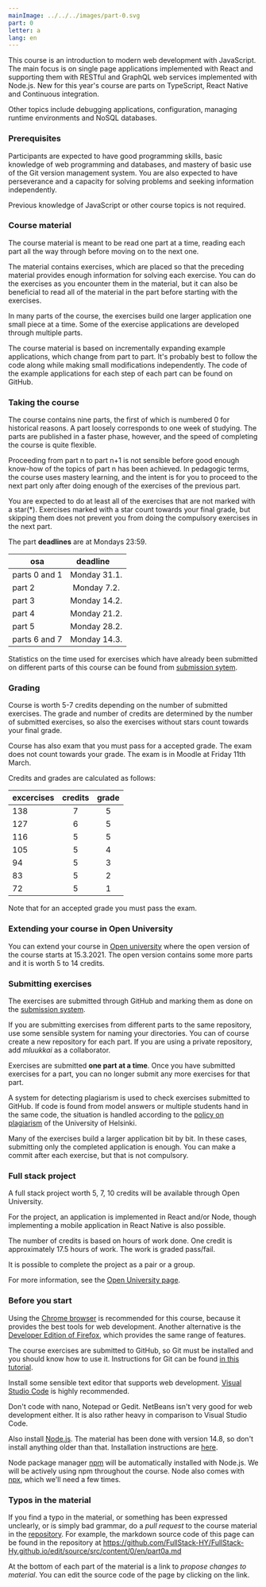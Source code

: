 ```yaml
---
mainImage: ../../../images/part-0.svg
part: 0
letter: a
lang: en
---
```


<div class="content">

This course is an introduction to modern web development with JavaScript. The main focus is on single page applications implemented with React and supporting them with RESTful and GraphQL web services implemented with Node.js. New for this year's course are parts on TypeScript,  React Native and Continuous integration.

Other topics include debugging applications, configuration, managing runtime environments and NoSQL databases.

### Prerequisites

Participants are expected to have good programming skills, basic knowledge of web programming and databases, and mastery of basic use of the Git version management system. You are also expected to have perseverance and a capacity for solving problems and seeking information independently.

Previous knowledge of JavaScript or other course topics is not required.

### Course material

The course material is meant to be read one part at a time, reading each part all the way through before moving on to the next one.

The material contains exercises, which are placed so that the preceding material provides enough information for solving each exercise. You can do the exercises as you encounter them in the material, but it can also be beneficial to read all of the material in the part before starting with the exercises.

In many parts of the course, the exercises build one larger application one small piece at a time. Some of the exercise applications are developed through multiple parts.

The course material is based on incrementally expanding example applications, which change from part to part. It's probably best to follow the code along while making small modifications independently. The code of the example applications for each step of each part can be found on GitHub.

### Taking the course

The course contains nine parts, the first of which is numbered 0 for historical reasons. A part loosely corresponds to one week of studying. The parts are published in a faster phase, however, and the speed of completing the course is quite flexible.

Proceeding from part n to part n+1 is not sensible before good enough know-how of the topics of part n has been achieved. In pedagogic terms, the course uses mastery learning, and the intent is for you to proceed to the next part only after doing enough of the exercises of the previous part.

You are expected to do at least all of the exercises that are not marked with a star(*). Exercises marked with a star count towards your final grade, but skipping them does not prevent you from doing the compulsory exercises in the next part.


The part **deadlines** are at Mondays 23:59.

| osa            | deadline&nbsp; &nbsp; |
| -------------- | :-------------------: |
| parts 0 and 1   |        Monday 31.1.   |
| part 2          |        Monday 7.2.        |
| part 3          |        Monday 14.2.       |
| part 4          |        Monday 21.2.       |
| part 5          |        Monday 28.2.        |
| parts 6 and 7   |        Monday 14.3.       |

Statistics on the time used for exercises which have already been submitted on different parts of this course can be found from [submission sytem](https://study.cs.helsinki.fi/stats/courses/fullstack2022).

### Grading

Course is worth 5-7 credits depending on the number of submitted exercises. The grade and number of credits are determined by the number of submitted exercises, so also the exercises without stars count towards your final grade. 

Course has also exam that you must pass for a accepted grade. The exam does not count towards your grade. The exam is in Moodle at Friday 11th March. 

Credits and grades are calculated as follows:

| excercises     | credits | grade |
| ------------ | :------------: | :------: |
| 138          |       7        | 5        |
| 127          |       6        | 5        |
| 116          |       5        | 5        |
| 105          |       5        | 4        |
| 94           |       5        | 3        |
| 83           |       5        | 2        |
| 72           |       5        | 1        |

Note that for an accepted grade you must pass the exam.

### Extending your course in Open University

You can extend your course in [Open university](https://studies.helsinki.fi/courses/cur/otm-dbf5a51d-2121-4110-af0f-f1e8f0b74fb9) where the open version of the course starts at 15.3.2021. The open version contains some more parts and it is worth 5 to 14 credits. 

### Submitting exercises

The exercises are submitted through GitHub and marking them as done on the [submission system](https://study.cs.helsinki.fi/stats/courses/fullstack2022/).

If you are submitting exercises from different parts to the same repository, use some sensible system for naming your directories. You can of course create a new repository for each part. If you are using a private repository, add <i>mluukkai</i> as a collaborator.

Exercises are submitted **one part at a time**. Once you have submitted exercises for a part, you can no longer submit any more exercises for that part.

A system for detecting plagiarism is used to check exercises submitted to GitHub. If code is found from model answers or multiple students hand in the same code, the situation is handled according to the [policy on plagiarism](https://guide.student.helsinki.fi/en/article/what-cheating-and-plagiarism) of the University of Helsinki.

Many of the exercises build a larger application bit by bit. In these cases, submitting only the completed application is enough. You can make a commit after each exercise, but that is not compulsory.

### Full stack project

A full stack project worth 5, 7, 10  credits will be available through Open University.

For the project, an application is implemented in React and/or Node, though implementing a mobile application in React Native is also possible.

The number of credits is based on hours of work done. One credit is approximately 17.5 hours of work. The work is graded pass/fail.

It is possible to complete the project as a pair or a group.

For more information, see the [Open University page](https://studies.helsinki.fi/opintotarjonta/cur/otm-67e986ac-78ad-4e2b-aef7-e01cc7f4ec3c/_Full_Stack_websovelluskehitys_harjoitusty%C3%B6).

### Before you start

Using the [Chrome browser](https://www.google.com/chrome/) is recommended for this course, because it provides the best tools for web development. Another alternative is the [Developer Edition of Firefox](https://www.mozilla.org/en-US/firefox/developer/), which provides the same range of features.

The course exercises are submitted to GitHub, so Git must be installed and you should know how to use it. Instructions for Git can be found [in this tutorial](https://product.hubspot.com/blog/git-and-github-tutorial-for-beginners).

Install some sensible text editor that supports web development. [Visual Studio Code](https://code.visualstudio.com/) is highly recommended.

Don't code with nano, Notepad or Gedit. NetBeans isn't very good for web development either. It is also rather heavy in comparison to Visual Studio Code.

Also install [Node.js](https://nodejs.org/en/). The material has been done with version 14.8, so don't install anything older than that. Installation instructions are [here](https://nodejs.org/en/download/package-manager/).

Node package manager [npm](https://www.npmjs.com/get-npm) will be automatically installed with Node.js. We will be actively using npm throughout the course. Node also comes with [npx](https://www.npmjs.com/package/npx), which we'll need a few times.

### Typos in the material

If you find a typo in the material, or something has been expressed unclearly, or is simply bad grammar, do a <i>pull request</i> to the course material in the [repository](https://github.com/FullStack-HY/FullStack-Hy.github.io/). For example, the markdown source code of this page can be found in the repository at https://github.com/FullStack-HY/FullStack-Hy.github.io/edit/source/src/content/0/en/part0a.md

At the bottom of each part of the material is a link to <em>propose changes to material</em>. You can edit the source code of the page by clicking on the link.

</div>
